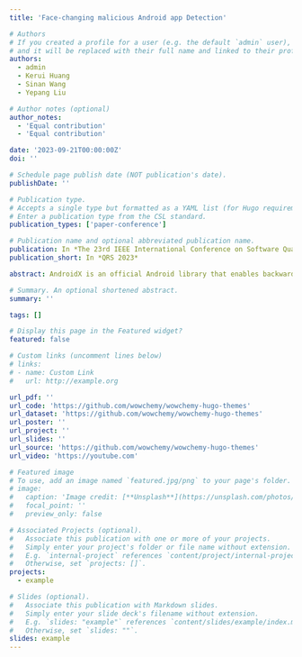 ```yaml
---
title: 'Face-changing malicious Android app Detection'

# Authors
# If you created a profile for a user (e.g. the default `admin` user), write the username (folder name) here
# and it will be replaced with their full name and linked to their profile.
authors:
  - admin
  - Kerui Huang
  - Sinan Wang
  - Yepang Liu

# Author notes (optional)
author_notes:
  - 'Equal contribution'
  - 'Equal contribution'

date: '2023-09-21T00:00:00Z'
doi: ''

# Schedule page publish date (NOT publication's date).
publishDate: ''

# Publication type.
# Accepts a single type but formatted as a YAML list (for Hugo requirements).
# Enter a publication type from the CSL standard.
publication_types: ['paper-conference']

# Publication name and optional abbreviated publication name.
publication: In *The 23rd IEEE International Conference on Software Quality, Reliability, and Security*
publication_short: In *QRS 2023*

abstract: AndroidX is an official Android library that enables backward compatibility for Android APIs used by various apps. It is the successor of the Android Support library since Android 9.0. Since then, many apps that originally relied on Android Support needed to be adapted to use AndroidX. However, for app developers, such a migration task can be challenging and error-prone. Yet, there is no systematic study on the migration status of real-world Android apps or the issues that may arise during the migration to AndroidX. To fill this knowledge gap, we conducted the first comprehensive study concerning the adoption and adaptation of the AndroidX library. In this study, we inspected 171 Stack Overflow posts about AndroidX and identified common categories of issues that can occur when adapting apps to use AndroidX, as well as the causes. We also examined the trend of these issues in recent five years to assess their impact over time. Then, we investigated the utilization status of both Android Support and AndroidX libraries in 15,334 top commercial apps and 2,470 open-source apps. Finally, we developed an algorithm that utilizes cosine similarity to identify Java class mappings between Android Support and AndroidX. The algorithm allows us to recover an additional mapping of 579 Java class pairs, which can supplement the official class mapping.

# Summary. An optional shortened abstract.
summary: ''

tags: []

# Display this page in the Featured widget?
featured: false

# Custom links (uncomment lines below)
# links:
# - name: Custom Link
#   url: http://example.org

url_pdf: ''
url_code: 'https://github.com/wowchemy/wowchemy-hugo-themes'
url_dataset: 'https://github.com/wowchemy/wowchemy-hugo-themes'
url_poster: ''
url_project: ''
url_slides: ''
url_source: 'https://github.com/wowchemy/wowchemy-hugo-themes'
url_video: 'https://youtube.com'

# Featured image
# To use, add an image named `featured.jpg/png` to your page's folder.
# image:
#   caption: 'Image credit: [**Unsplash**](https://unsplash.com/photos/pLCdAaMFLTE)'
#   focal_point: ''
#   preview_only: false

# Associated Projects (optional).
#   Associate this publication with one or more of your projects.
#   Simply enter your project's folder or file name without extension.
#   E.g. `internal-project` references `content/project/internal-project/index.md`.
#   Otherwise, set `projects: []`.
projects:
  - example

# Slides (optional).
#   Associate this publication with Markdown slides.
#   Simply enter your slide deck's filename without extension.
#   E.g. `slides: "example"` references `content/slides/example/index.md`.
#   Otherwise, set `slides: ""`.
slides: example
---
```

